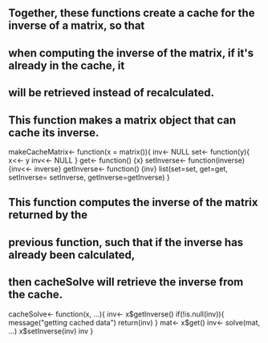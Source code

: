 ## Together, these functions create a cache for the inverse of a matrix, so that 
## when computing the inverse of the matrix, if it's already in the cache, it 
## will be retrieved instead of recalculated. 

## This function makes a matrix object that can cache its inverse. 

makeCacheMatrix<- function(x = matrix()){
  inv<- NULL
  set<- function(y){
    x<<- y
    inv<<- NULL
  }
  get<- function() {x}
  setInverse<- function(inverse) {inv<<- inverse}
  getInverse<- function() {inv}
  list(set=set, get=get, setInverse= setInverse, getInverse=getInverse)
}

## This function computes the inverse of the matrix returned by the
## previous function, such that if the inverse has already been calculated,
## then cacheSolve will retrieve the inverse from the cache.

cacheSolve<- function(x, ...){
  inv<- x$getInverse()
  if(!is.null(inv)){
    message("getting cached data")
    return(inv)
  }
  mat<- x$get()
  inv<- solve(mat, ...)
  x$setInverse(inv)
  inv
}








